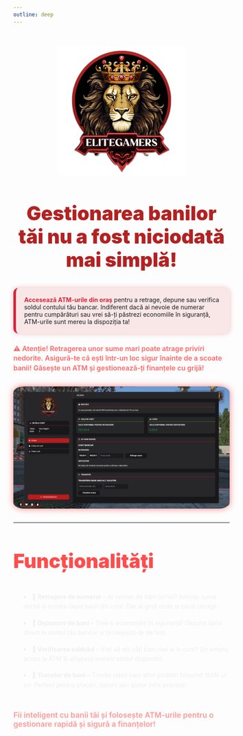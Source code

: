 ```yaml
---
outline: deep
---
```


<style>
h2, h3 {
  color: #b22222; /* roșu tematic EliteGamers */
  font-weight: 900;
  text-shadow: none;
  font-size: 2.8rem;
}

.box {
  background: rgba(178, 34, 34, 0.12);
  border: none;
  border-radius: 12px;
  padding: 2.5rem 3rem;
  margin: 2.5rem auto 4rem auto;
  max-width: 900px;
  box-shadow: 0 6px 20px rgba(178, 34, 34, 0.1);
  color: #eee;
  font-size: 1.35rem;
  line-height: 1.9;
  font-weight: 500;
}

.box-warning {
  background: rgba(255, 76, 76, 0.18);
  border-left: none;
  border-radius: 12px;
  padding: 2rem 3rem;
  margin: 2rem auto 3rem auto;
  max-width: 900px;
  box-shadow: 0 5px 22px rgba(255, 76, 76, 0.2);
  color: #ff4c4c;
  font-weight: 700;
  font-size: 1.3rem;
}

img.logo {
  display: block;
  margin: 3rem auto 3rem auto;
  border-radius: 6px;
  max-width: 300px;
  height: auto;
  box-shadow: none;
  border: none;
}

ul li {
  margin-bottom: 1rem;
}

</style>


<img src="../public/elitegamers.png" alt="pozaRegulament" class="logo">

<h2 style="text-align:center;">
Gestionarea banilor tăi nu a fost niciodată mai simplă!
</h2>

<div style="margin: 1.5rem 0; padding: 1.2rem; background: rgba(215,38,56,0.1); border-left: 6px solid #d72638; border-radius: 12px; box-shadow: 0 0 12px rgba(215,38,56,0.3);">
  <strong style="color: #d72638;">Accesează <strong>ATM-urile din oraș</strong></strong> pentru a retrage, depune sau verifica soldul contului tău bancar. Indiferent dacă ai nevoie de numerar pentru cumpărături sau vrei să-ți păstrezi economiile în siguranță, ATM-urile sunt mereu la dispoziția ta!
</div>


<p style="max-width: 700px; margin: 0 auto 2rem auto; color: #ff6666; font-weight: 600; font-size: 1rem; line-height: 1.4;">
⚠️ Atenție! Retragerea unor sume mari poate atrage priviri nedorite. Asigură-te că ești într-un loc sigur înainte de a scoate banii!  
Găsește un ATM și gestionează-ți finanțele cu grijă!
</p>

<img src="../public/important/atm.png" alt="pozaCumIntruPeServer" width="1920" height="1080" style="display: block; margin: 0 auto 2rem auto; border-radius: 5%; box-shadow: 0 0 15px rgba(255, 0, 0, 0.5); max-width: 100%; height: auto;">

---

### <span style="color: #ff4d4d;">Funcționalități</span>

<ul style="max-width: 700px; margin: 0 auto 3rem auto; color: #eee; line-height: 1.6; list-style-position: inside;">
  <li><strong>🔹 Retragere de numerar</strong> – Ai nevoie de bani lichizi? Introdu suma dorită și scoate rapid banii din cont. Dar ai grijă unde și când retragi!</li>
  <li><strong>🔹 Depunere de bani</strong> – Ține-ți economiile în siguranță! Depune banii direct în contul tău bancar și protejează-te de hoți.</li>
  <li><strong>🔹 Verificarea soldului</strong> – Vrei să știi câți bani mai ai în cont? Un simplu acces la ATM îți afișează instant soldul disponibil.</li>
  <li><strong>🔹 Transfer de bani</strong> – Trimite rapid bani altor jucători folosind IBAN-ul lor. Perfect pentru afaceri, datorii sau ajutor între prieteni!</li>
</ul>

<p style="max-width: 700px; margin: 0 auto; font-weight: 600; color: #ff9999; font-size: 1.1rem;">
Fii inteligent cu banii tăi și folosește ATM-urile pentru o gestionare rapidă și sigură a finanțelor!
</p>
